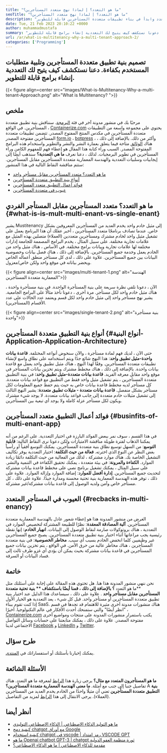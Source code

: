 ```yaml
---
title: "ما هو التعدد؟ | لماذا نهج متعدد المستأجرين؟" 
seoTitle: "ما هو التعدد؟ | لماذا نهج متعدد المستأجرين؟" 
description: "ما هو التعدد؟ اتبع منشور المدونة هذا لمعرفة المفهوم الفعلي وراء المستأجر المتعدد وابدأ في بناء تطبيقات متعددة المستأجرين قابلة للتطوير." 
date: Tue, 21 Feb 2023 20:10:22 +0000
author: muhammadmustafa
summary: "صمم بنية تطبيق متعددة المستأجرين وتلبية متطلبات المستخدم بكفاءة. دعونا نستكشف كيف يتيح لك التعددية إنشاء برامج قابلة للتطوير." 
url: /ar/what-is-multitenancy-why-a-multi-tenant-approach-2/
categories: ['Programming']
---
```


## تصميم بنية تطبيق متعددة المستأجرين وتلبية متطلبات المستخدم بكفاءة. دعنا نستكشف كيف يتيح لك التعددية إنشاء برامج قابلة للتطوير.

{{< figure align=center src="images/What-is-Multitenancy-Why-a-multi-tenant-Approach.png" alt="What is Multitenancy? ">}}


## ملخص
مرحبًا بك في منشور مدونة آخر في فئة [البرمجة][1]. سنناقش بنية تطبيق متعددة المستأجرين. في الواقع ، [Containerize.com][2] يحتوي على مجموعة واسعة من التطبيقات متعددة المستأجرين في مكدس المنتج المفتوح المصدر. تتضمن تطبيقات متعددة المستأجرين مفتوحة المصدر [form.io][3] ، [botpress][4] ، وأكثر من ذلك. بالإضافة إلى ذلك ، هناك [الوثائق][5] متاحة فيما يتعلق بعمارة النشر والنشر والتطوير واستخدام هذه البرامج المفتوحة المصدر. السبب وراء كتابة هذا المقال هو إعطاء فهم للمفهوم الكامن وراء المستأجرين في تطوير البرمجيات. لذلك ، دعنا نعرف  **ما هي التعددية؟**  سنذهب أيضًا إلى إيجابيات وسلبيات التعددية والهندسة المعمارية متعددة المستأجرين مقابل المستأجرين.
ستتم مناقشة النقاط التالية في هذا المنشور:
  * [ما هو التعدد؟ متعدد المستأجرين مقابل مستأجر واحد][6]
  * [أنواع بنية التطبيق متعددة المستأجرين][7]
  * [فوائد أعمال التطبيق متعدد المستأجرين][8]
  * [عيوب في متعددة المستأجرين][9]

## ما هو التعدد؟ متعدد المستأجرين مقابل المستأجر الفردي   {#what-is-is-mult-multi-enant-vs-single-enant}
يشير Mustitenancy إلى مثيل خادم واحد يخدم العديد من المستأجرين المعروفين بشكل خاص. عندما تصادف برنامجًا متعدد المستأجرين ، أخبر عقلك أن هذا البرنامج يعمل على تشغيل مثيل واحد لخادم مشترك ومستأجرين متعددين (العملاء) متصلين بهذه المثيل مع علامات تجارية مختلفة.
على سبيل المثال ، يخدم البرامج المصممة للجامعة إدارات مختلفة لها علامات تجارية وبيانات برامج مختلفة. في الأساس ، هناك مثيل واحد من الخادم يعمل وخدمة جميع المستأجرين. بالإضافة إلى ذلك ، هناك فصل بيانات وخصوصية البيانات بين جميع المستأجرين. علاوة على ذلك ، لدى كل مستأجر منطق أعماله الخاص ويحضر بياناته في موقع واحد ولكن خاص/معزول.

{{< figure align=center src="images/multi-tenant-1.png" alt="الهندسة المعمارية متعددة المستأجرين">}}

الآن ، دعونا نلقي نظرة سريعة على بنية المستأجرة الواحدة. في بنية مستأجرة واحدة ، هناك مثيل خادم واحد لكل مستأجر. مرة أخرى ، دعونا نأخذ مثالًا على البرامج الجامعية. يشير نهج مستأجر واحد إلى مثيل خادم واحد لكل قسم ويعتمد عدد الحالات على عدد الأقسام (المستأجرين).

{{< figure align=center src="images/single-tenant-2.png" alt="بنية مستأجرة واحدة">}}


## أنواع بنية التطبيق متعددة المستأجرين   {#أنواع البنية-Application-Application-Architecture}
حتى الآن ، لديك فهم لمادة مستأجرة ، والآن سنخوض أنواعه المختلفة.
**قاعدة بيانات واحدة-مثيل تطبيق واحد**: هذا النهج شائع جدًا ويتم استخدامه على نطاق واسع لإنشاء تطبيقات متعددة المستأجرين. وفقًا لهذا النهج ، هناك مثيل تطبيق واحد يعمل مع قاعدة بيانات واحدة. بالإضافة إلى ذلك ، هناك مخطط مشترك ويتم تخزين بيانات المستأجر في موقع واحد مقابل معرفه الفريد.
**قاعدة بيانات متعددة-مثيل تطبيق واحد:** في بنية التطبيق متعددة المستأجرين ، يتم تشغيل مثيل واحد فقط من التطبيق مع قواعد بيانات متعددة. كل مستأجر لديه مخطط قاعدة بيانات خاص به حيث يتم حفظ جميع المعلومات لكل مستأجر بشكل منفصل.
**قاعدة بيانات متعددة - مثيلات تطبيق متعددة**: يشير النهج الثالث إلى تشغيل مثيلات خادم متعددة إلى جانب قواعد بيانات متعددة. لا يوجد شيء مشترك ويكون لكل مستأجر عزلة كاملة ولا يوجد أي تبعية بين المستأجرين.

## فوائد أعمال التطبيق متعدد المستأجرين   {#businfits-of-multi-enant-app}
في هذا القسم ، سوف نمر ببعض الفوائد البارزة في اختيار التعددية. على الرغم من أنه يمكننا الذهاب لفترة طويلة مناقشة الامتيازات ولكن دعونا نرى النقاط التالية:
**قابلية التوسع**: من السهل توسيع نطاق بنية متعددة المستأجرين. يمكنك التوسع أفقياً أو رأسياً بغض النظر عن النوع الذي اخترته.
**فعالة من حيث التكلفة**: اختيار التعددية يوفر تكاليف التشغيل الخاصة بك. هناك موارد مشتركة ، لذلك من الفعالية من حيث التكلفة دائمًا زيادة الموارد.
**الكفاءة والمرونة**: في بيئة متعددة ، يمكنك تحقيق الكفاءة في التنمية والنشر. على سبيل المثال ، يمكنك تشغيل برنامج نصي على مخطط قاعدة بيانات مشتركة لتحديث جميع المستأجرين.
**إدارة أفضل للموارد**: إضافة الموارد وإزالة الموارد. علاوة على ذلك ، توفر هذه الهندسة المعمارية بنية تحتية محسنة ومدارة جيدًا. علاوة على ذلك ، كل مستأجر خاص وآمن ولديه الوصول إلى قاعدة بيانات مشتركة/غير مشتركة.

## العيوب في المستأجر المتعدد   {#recbacks in-multi-enancy}
الغرض من منشور المدونة هذا هو إعطاء شعور عادل بالهندسة المعمارية متعددة المستأجرين.
**آلية المصادقة المعقدة**: نظرًا للطبيعة المشتركة لتخصيص الموارد في التعددية ، هناك بروتوكولات صارمة لنقاط الوصول إلى البيانات.
**انهيار الخادم:** إنها نقطة رئيسية يجب مراعاتها أثناء اختيار بنية تطبيق متعددة المستأجرين. يصبح جميع المستأجرين غير وظيفيين كلما انخفض الخادم بسبب أي سبب.
**مخاطر الخصوصية**: في بنية متعددة المستأجرين ، هناك مخاطر عالية من خرق الأمن. في الواقع ، يتم تخزين بيانات جميع المستأجرين في قاعدة بيانات مشتركة بحيث يمكن أن يؤدي أي غزو طرف ثالث إلى فساد البيانات أو السرقة.

## خاتمة
نحن ننهي منشور المدونة هذا هنا. هل تحتوي هذه المقالة على إجابة على أسئلتك مثل **ما هو التعدد **؟ بالإضافة إلى ذلك ، قمنا أيضًا باستكشاف ** بنية تحتية متعددة المستأجرين مقابل مستأجر واحد** . علاوة على ذلك ، سيساعدك هذا الدليل عند اختيار بنية تطبيق متعددة المستأجرين أو مستأجر واحد. قبل كل شيء ، يعد التعددية هو الخيار الأول إذا كنت تقوم ببناء SaaS. هناك منشورات مدونة أخرى مثيرة للاهتمام قد تجدها في قسم "انظر أيضًا" والتي ستمنحك أحدث الأفكار في عالم التكنولوجيا.
أخيرًا ، [Containerize.com][2] يكتب باستمرار منشورات المدونة على منتجات ومواضيع أخرى مفتوحة المصدر. علاوة على ذلك ، يمكنك متابعتنا على حسابات وسائل التواصل الاجتماعي لدينا [Facebook][10] و [LinkedIn][11] و [Twitter][12].

## طرح سؤال
يمكنك إخبارنا بأسئلتك أو استفساراتك في [المنتدى][13].

## الأسئلة الشائعة
**ما هو المستأجرون المتعدد مع مثال؟**
يرجى زيارة هذا [الرابط][6] لمعرفة ما هو التعدد. هناك تفاصيل جنبا إلى جنب مع أمثلة.
**ما معنى الهندسة المعمارية متعددة المستأجرين؟**
A  **بنية التطبيق متعددة المستأجرين**  تعني أن مثيلًا واحدًا من الخادم يخدم العديد من المستأجرين (العملاء). يرجى الانتقال إلى هذا [الرابط][7] لمزيد من التفاصيل.

## أنظر أيضا
  * [ما هو التوليد الذكاء الاصطناعي | الذكاء الاصطناعي التوليدي][14]
  * [كيفية دمج chatgpt مع أوراق Google][15]
  * [كيفية استخدام chatgpt في vscode | رمز امتداد VSCODE GPT][16]
  * [ما هو Openai chatbot GPT-3 | chatgpt ثورة منظمة العفو الدولية][17]
  * [مقدمة للذكاء الاصطناعي | ما هو الذكاء الاصطناعي؟][18]

  
[1]: https://blog.containerize.com/category/programming/
[2]: https://www.containerize.com/
[3]: https://products.containerize.com/form/formio/
[4]: https://products.containerize.com/live-chat/botpress/
[5]: https://products.containerize.com/
[6]: #What-is-Multitenancy-Multi-Tenant-vs-Single-Tenant
[7]: #Types-of-Multi-Tenant-Application-Architecture
[8]: #Business-Benefits-of-Multi-Tenant-App
[9]: #Drawbacks-in-Multi-Tenancy
[10]: https://web.facebook.com/containerize
[11]: https://www.linkedin.com/company/containerize/
[12]: https://twitter.com/containerize_co
[13]: https://forum.containerize.com/
[14]: https://blog.containerize.com/artificial-intelligence/what-is-generative-ai-generative-artificial-intelligence/
[15]: https://blog.containerize.com/artificial-intelligence/integrate-chatgpt-with-google-sheets/
[16]: https://blog.containerize.com/artificial-intelligence/how-to-use-chatgpt-in-vscode-the-vscode-extension-codegpt/
[17]: https://blog.containerize.com/artificial-intelligence/what-is-openai-chatbot-gpt-3-chatgpt-an-ai-revolution/
[18]: https://blog.containerize.com/artificial-intelligence/an-introduction-to-artificial-intelligence-what-is-ai/
